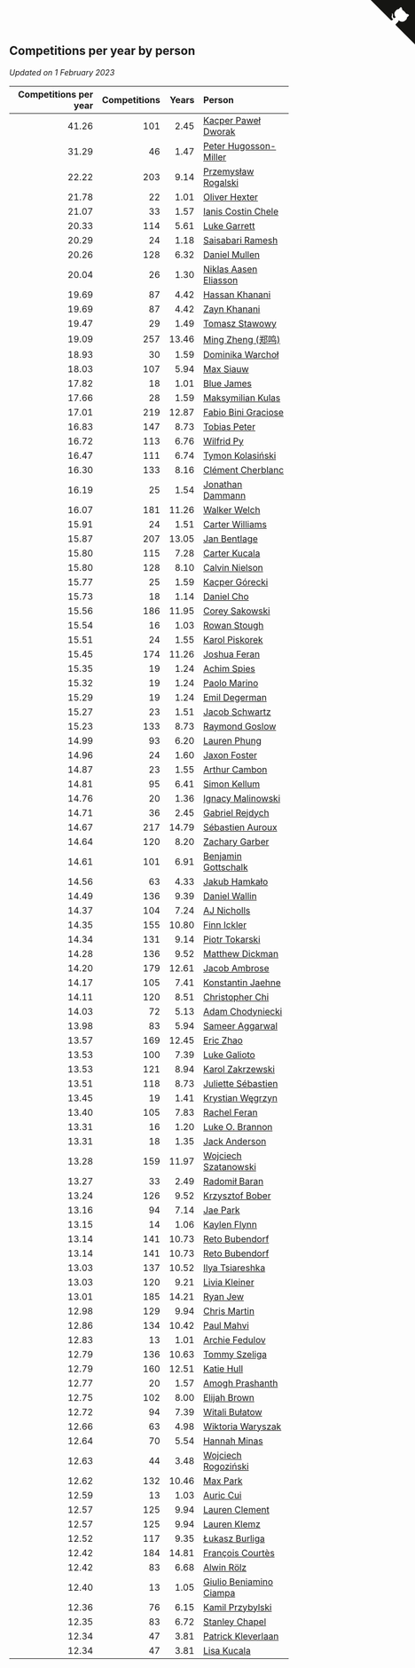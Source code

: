 ## Competitions per year by person

*Updated on  1 February 2023*

| Competitions per year | Competitions | Years | Person |
| ---: | ---: | ---: | :--- |
| 41.26 | 101 | 2.45 | [Kacper Paweł Dworak](https://www.worldcubeassociation.org/persons/2020DWOR01) |
| 31.29 | 46 | 1.47 | [Peter Hugosson-Miller](https://www.worldcubeassociation.org/persons/2021HUGO01) |
| 22.22 | 203 | 9.14 | [Przemysław Rogalski](https://www.worldcubeassociation.org/persons/2013ROGA02) |
| 21.78 | 22 | 1.01 | [Oliver Hexter](https://www.worldcubeassociation.org/persons/2022HEXT01) |
| 21.07 | 33 | 1.57 | [Ianis Costin Chele](https://www.worldcubeassociation.org/persons/2021CHEL01) |
| 20.33 | 114 | 5.61 | [Luke Garrett](https://www.worldcubeassociation.org/persons/2017GARR05) |
| 20.29 | 24 | 1.18 | [Saisabari Ramesh](https://www.worldcubeassociation.org/persons/2021RAME01) |
| 20.26 | 128 | 6.32 | [Daniel Mullen](https://www.worldcubeassociation.org/persons/2016MULL04) |
| 20.04 | 26 | 1.30 | [Niklas Aasen Eliasson](https://www.worldcubeassociation.org/persons/2021ELIA01) |
| 19.69 | 87 | 4.42 | [Hassan Khanani](https://www.worldcubeassociation.org/persons/2018KHAN26) |
| 19.69 | 87 | 4.42 | [Zayn Khanani](https://www.worldcubeassociation.org/persons/2018KHAN28) |
| 19.47 | 29 | 1.49 | [Tomasz Stawowy](https://www.worldcubeassociation.org/persons/2021STAW01) |
| 19.09 | 257 | 13.46 | [Ming Zheng (郑鸣)](https://www.worldcubeassociation.org/persons/2009ZHEN11) |
| 18.93 | 30 | 1.59 | [Dominika Warchoł](https://www.worldcubeassociation.org/persons/2021WARC01) |
| 18.03 | 107 | 5.94 | [Max Siauw](https://www.worldcubeassociation.org/persons/2017SIAU02) |
| 17.82 | 18 | 1.01 | [Blue James](https://www.worldcubeassociation.org/persons/2022JAME01) |
| 17.66 | 28 | 1.59 | [Maksymilian Kulas](https://www.worldcubeassociation.org/persons/2021KULA02) |
| 17.01 | 219 | 12.87 | [Fabio Bini Graciose](https://www.worldcubeassociation.org/persons/2010GRAC02) |
| 16.83 | 147 | 8.73 | [Tobias Peter](https://www.worldcubeassociation.org/persons/2014PETE03) |
| 16.72 | 113 | 6.76 | [Wilfrid Py](https://www.worldcubeassociation.org/persons/2016PYWI01) |
| 16.47 | 111 | 6.74 | [Tymon Kolasiński](https://www.worldcubeassociation.org/persons/2016KOLA02) |
| 16.30 | 133 | 8.16 | [Clément Cherblanc](https://www.worldcubeassociation.org/persons/2014CHER05) |
| 16.19 | 25 | 1.54 | [Jonathan Dammann](https://www.worldcubeassociation.org/persons/2021DAMM01) |
| 16.07 | 181 | 11.26 | [Walker Welch](https://www.worldcubeassociation.org/persons/2011WELC01) |
| 15.91 | 24 | 1.51 | [Carter Williams](https://www.worldcubeassociation.org/persons/2021WILL06) |
| 15.87 | 207 | 13.05 | [Jan Bentlage](https://www.worldcubeassociation.org/persons/2010BENT01) |
| 15.80 | 115 | 7.28 | [Carter Kucala](https://www.worldcubeassociation.org/persons/2015KUCA01) |
| 15.80 | 128 | 8.10 | [Calvin Nielson](https://www.worldcubeassociation.org/persons/2014NIEL03) |
| 15.77 | 25 | 1.59 | [Kacper Górecki](https://www.worldcubeassociation.org/persons/2021GORE01) |
| 15.73 | 18 | 1.14 | [Daniel Cho](https://www.worldcubeassociation.org/persons/2021CHOD01) |
| 15.56 | 186 | 11.95 | [Corey Sakowski](https://www.worldcubeassociation.org/persons/2011SAKO01) |
| 15.54 | 16 | 1.03 | [Rowan Stough](https://www.worldcubeassociation.org/persons/2022STOU01) |
| 15.51 | 24 | 1.55 | [Karol Piskorek](https://www.worldcubeassociation.org/persons/2021PISK01) |
| 15.45 | 174 | 11.26 | [Joshua Feran](https://www.worldcubeassociation.org/persons/2011FERA01) |
| 15.35 | 19 | 1.24 | [Achim Spies](https://www.worldcubeassociation.org/persons/2021SPIE01) |
| 15.32 | 19 | 1.24 | [Paolo Marino](https://www.worldcubeassociation.org/persons/2021MARI04) |
| 15.29 | 19 | 1.24 | [Emil Degerman](https://www.worldcubeassociation.org/persons/2021DEGE01) |
| 15.27 | 23 | 1.51 | [Jacob Schwartz](https://www.worldcubeassociation.org/persons/2021SCHW01) |
| 15.23 | 133 | 8.73 | [Raymond Goslow](https://www.worldcubeassociation.org/persons/2014GOSL01) |
| 14.99 | 93 | 6.20 | [Lauren Phung](https://www.worldcubeassociation.org/persons/2016PHUN02) |
| 14.96 | 24 | 1.60 | [Jaxon Foster](https://www.worldcubeassociation.org/persons/2021FOST01) |
| 14.87 | 23 | 1.55 | [Arthur Cambon](https://www.worldcubeassociation.org/persons/2021CAMB01) |
| 14.81 | 95 | 6.41 | [Simon Kellum](https://www.worldcubeassociation.org/persons/2016KELL12) |
| 14.76 | 20 | 1.36 | [Ignacy Malinowski](https://www.worldcubeassociation.org/persons/2021MALI02) |
| 14.71 | 36 | 2.45 | [Gabriel Rejdych](https://www.worldcubeassociation.org/persons/2020REJD01) |
| 14.67 | 217 | 14.79 | [Sébastien Auroux](https://www.worldcubeassociation.org/persons/2008AURO01) |
| 14.64 | 120 | 8.20 | [Zachary Garber](https://www.worldcubeassociation.org/persons/2014GARB01) |
| 14.61 | 101 | 6.91 | [Benjamin Gottschalk](https://www.worldcubeassociation.org/persons/2016GOTT01) |
| 14.56 | 63 | 4.33 | [Jakub Hamkało](https://www.worldcubeassociation.org/persons/2018HAMK01) |
| 14.49 | 136 | 9.39 | [Daniel Wallin](https://www.worldcubeassociation.org/persons/2013WALL03) |
| 14.37 | 104 | 7.24 | [AJ Nicholls](https://www.worldcubeassociation.org/persons/2015NICH04) |
| 14.35 | 155 | 10.80 | [Finn Ickler](https://www.worldcubeassociation.org/persons/2012ICKL01) |
| 14.34 | 131 | 9.14 | [Piotr Tokarski](https://www.worldcubeassociation.org/persons/2013TOKA01) |
| 14.28 | 136 | 9.52 | [Matthew Dickman](https://www.worldcubeassociation.org/persons/2013DICK01) |
| 14.20 | 179 | 12.61 | [Jacob Ambrose](https://www.worldcubeassociation.org/persons/2010AMBR01) |
| 14.17 | 105 | 7.41 | [Konstantin Jaehne](https://www.worldcubeassociation.org/persons/2015JAEH01) |
| 14.11 | 120 | 8.51 | [Christopher Chi](https://www.worldcubeassociation.org/persons/2014CHIC01) |
| 14.03 | 72 | 5.13 | [Adam Chodyniecki](https://www.worldcubeassociation.org/persons/2017CHOD02) |
| 13.98 | 83 | 5.94 | [Sameer Aggarwal](https://www.worldcubeassociation.org/persons/2017AGGA01) |
| 13.57 | 169 | 12.45 | [Eric Zhao](https://www.worldcubeassociation.org/persons/2010ZHAO19) |
| 13.53 | 100 | 7.39 | [Luke Galioto](https://www.worldcubeassociation.org/persons/2015GALI02) |
| 13.53 | 121 | 8.94 | [Karol Zakrzewski](https://www.worldcubeassociation.org/persons/2014ZAKR01) |
| 13.51 | 118 | 8.73 | [Juliette Sébastien](https://www.worldcubeassociation.org/persons/2014SEBA01) |
| 13.45 | 19 | 1.41 | [Krystian Węgrzyn](https://www.worldcubeassociation.org/persons/2021WEGR01) |
| 13.40 | 105 | 7.83 | [Rachel Feran](https://www.worldcubeassociation.org/persons/2015FERA01) |
| 13.31 | 16 | 1.20 | [Luke O. Brannon](https://www.worldcubeassociation.org/persons/2021BRAN02) |
| 13.31 | 18 | 1.35 | [Jack Anderson](https://www.worldcubeassociation.org/persons/2021ANDE05) |
| 13.28 | 159 | 11.97 | [Wojciech Szatanowski](https://www.worldcubeassociation.org/persons/2011SZAT01) |
| 13.27 | 33 | 2.49 | [Radomił Baran](https://www.worldcubeassociation.org/persons/2020BARA02) |
| 13.24 | 126 | 9.52 | [Krzysztof Bober](https://www.worldcubeassociation.org/persons/2013BOBE01) |
| 13.16 | 94 | 7.14 | [Jae Park](https://www.worldcubeassociation.org/persons/2015PARK24) |
| 13.15 | 14 | 1.06 | [Kaylen Flynn](https://www.worldcubeassociation.org/persons/2022FLYN01) |
| 13.14 | 141 | 10.73 | [Reto Bubendorf](https://www.worldcubeassociation.org/persons/2012BUBE01) |
| 13.14 | 141 | 10.73 | [Reto Bubendorf](https://www.worldcubeassociation.org/persons/2012BUBE01) |
| 13.03 | 137 | 10.52 | [Ilya Tsiareshka](https://www.worldcubeassociation.org/persons/2012TERE01) |
| 13.03 | 120 | 9.21 | [Livia Kleiner](https://www.worldcubeassociation.org/persons/2013KLEI03) |
| 13.01 | 185 | 14.21 | [Ryan Jew](https://www.worldcubeassociation.org/persons/2008JEWR01) |
| 12.98 | 129 | 9.94 | [Chris Martin](https://www.worldcubeassociation.org/persons/2013MART03) |
| 12.86 | 134 | 10.42 | [Paul Mahvi](https://www.worldcubeassociation.org/persons/2012MAHV01) |
| 12.83 | 13 | 1.01 | [Archie Fedulov](https://www.worldcubeassociation.org/persons/2022FEDU01) |
| 12.79 | 136 | 10.63 | [Tommy Szeliga](https://www.worldcubeassociation.org/persons/2012SZEL01) |
| 12.79 | 160 | 12.51 | [Katie Hull](https://www.worldcubeassociation.org/persons/2010HULL01) |
| 12.77 | 20 | 1.57 | [Amogh Prashanth](https://www.worldcubeassociation.org/persons/2021PRAS01) |
| 12.75 | 102 | 8.00 | [Elijah Brown](https://www.worldcubeassociation.org/persons/2015BROW03) |
| 12.72 | 94 | 7.39 | [Witali Bułatow](https://www.worldcubeassociation.org/persons/2015BUAT01) |
| 12.66 | 63 | 4.98 | [Wiktoria Waryszak](https://www.worldcubeassociation.org/persons/2018WARY01) |
| 12.64 | 70 | 5.54 | [Hannah Minas](https://www.worldcubeassociation.org/persons/2017MINA04) |
| 12.63 | 44 | 3.48 | [Wojciech Rogoziński](https://www.worldcubeassociation.org/persons/2019ROGO04) |
| 12.62 | 132 | 10.46 | [Max Park](https://www.worldcubeassociation.org/persons/2012PARK03) |
| 12.59 | 13 | 1.03 | [Auric Cui](https://www.worldcubeassociation.org/persons/2022CUIA01) |
| 12.57 | 125 | 9.94 | [Lauren Clement](https://www.worldcubeassociation.org/persons/2013KLEM01) |
| 12.57 | 125 | 9.94 | [Lauren Klemz](https://www.worldcubeassociation.org/persons/2013KLEM01) |
| 12.52 | 117 | 9.35 | [Łukasz Burliga](https://www.worldcubeassociation.org/persons/2013BURL01) |
| 12.42 | 184 | 14.81 | [François Courtès](https://www.worldcubeassociation.org/persons/2008COUR01) |
| 12.42 | 83 | 6.68 | [Alwin Rölz](https://www.worldcubeassociation.org/persons/2016ROLZ01) |
| 12.40 | 13 | 1.05 | [Giulio Beniamino Ciampa](https://www.worldcubeassociation.org/persons/2022CIAM01) |
| 12.36 | 76 | 6.15 | [Kamil Przybylski](https://www.worldcubeassociation.org/persons/2016PRZY01) |
| 12.35 | 83 | 6.72 | [Stanley Chapel](https://www.worldcubeassociation.org/persons/2016CHAP04) |
| 12.34 | 47 | 3.81 | [Patrick Kleverlaan](https://www.worldcubeassociation.org/persons/2019KLEV01) |
| 12.34 | 47 | 3.81 | [Lisa Kucala](https://www.worldcubeassociation.org/persons/2019KUCA01) |


<a href="https://github.com/jonatanklosko/wca_statistics" class="github-corner" aria-label="View source on Github"><svg width="80" height="80" viewBox="0 0 250 250" style="fill:#151513; color:#fff; position: absolute; top: 0; border: 0; right: 0;" aria-hidden="true"><path d="M0,0 L115,115 L130,115 L142,142 L250,250 L250,0 Z"></path><path d="M128.3,109.0 C113.8,99.7 119.0,89.6 119.0,89.6 C122.0,82.7 120.5,78.6 120.5,78.6 C119.2,72.0 123.4,76.3 123.4,76.3 C127.3,80.9 125.5,87.3 125.5,87.3 C122.9,97.6 130.6,101.9 134.4,103.2" fill="currentColor" style="transform-origin: 130px 106px;" class="octo-arm"></path><path d="M115.0,115.0 C114.9,115.1 118.7,116.5 119.8,115.4 L133.7,101.6 C136.9,99.2 139.9,98.4 142.2,98.6 C133.8,88.0 127.5,74.4 143.8,58.0 C148.5,53.4 154.0,51.2 159.7,51.0 C160.3,49.4 163.2,43.6 171.4,40.1 C171.4,40.1 176.1,42.5 178.8,56.2 C183.1,58.6 187.2,61.8 190.9,65.4 C194.5,69.0 197.7,73.2 200.1,77.6 C213.8,80.2 216.3,84.9 216.3,84.9 C212.7,93.1 206.9,96.0 205.4,96.6 C205.1,102.4 203.0,107.8 198.3,112.5 C181.9,128.9 168.3,122.5 157.7,114.1 C157.9,116.9 156.7,120.9 152.7,124.9 L141.0,136.5 C139.8,137.7 141.6,141.9 141.8,141.8 Z" fill="currentColor" class="octo-body"></path></svg></a><style>.github-corner:hover .octo-arm{animation:octocat-wave 560ms ease-in-out}@keyframes octocat-wave{0%,100%{transform:rotate(0)}20%,60%{transform:rotate(-25deg)}40%,80%{transform:rotate(10deg)}}@media (max-width:500px){.github-corner:hover .octo-arm{animation:none}.github-corner .octo-arm{animation:octocat-wave 560ms ease-in-out}}</style>
